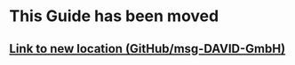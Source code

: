 # This Guide has been moved

## [Link to new location (GitHub/msg-DAVID-GmbH)](https://github.com/msg-DAVID-GmbH/JUnit-5-Quick-Start-Guide-with-AssertJ-Spring-TestFX-Mockito)

